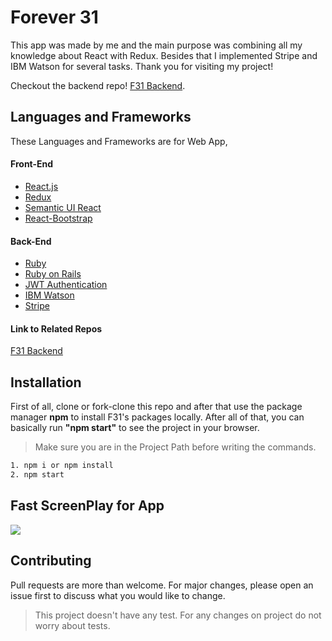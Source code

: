 # Forever 31
This app was made by me and the main purpose was combining all my knowledge about React with Redux. Besides that I implemented Stripe and IBM Watson for several tasks. Thank you for visiting my project!

Checkout the backend repo! [F31 Backend](https://github.com/emskaplann/forever-31-api).
## Languages and Frameworks
These Languages and Frameworks are for Web App,
#### Front-End
* [React.js](https://reactjs.org/)
* [Redux](https://redux.js.org/)
* [Semantic UI React](https://react.semantic-ui.com/)
* [React-Bootstrap](https://react-bootstrap.github.io/)

#### Back-End
* [Ruby](https://www.ruby-lang.org/tr/)
* [Ruby on Rails](https://rubyonrails.org/)
* [JWT Authentication](https://jwt.io/)
* [IBM Watson](https://www.ibm.com/watson)
* [Stripe](https://stripe.com/)

#### Link to Related Repos
[F31 Backend](https://github.com/rmeji1/mod4-todo-app-backend)

## Installation
First of all, clone or fork-clone this repo and after that use the package manager **npm** to install F31's packages locally. After all of that, you can basically run **"npm start"** to see the project in your browser.
> Make sure you are in the Project Path before writing the commands.

```bash
1. npm i or npm install
2. npm start
```
## Fast ScreenPlay for App
![](https://media.giphy.com/media/LSvWVRbZmfvjD3Cwdf/giphy.gif)

## Contributing
Pull requests are more than welcome. For major changes, please open an issue first to discuss what you would like to change.

> This project doesn't have any test. For any changes on project do not worry about tests.
